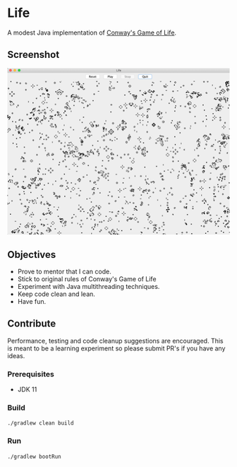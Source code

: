 # Life

A modest Java implementation of [Conway's Game of Life](https://en.wikipedia.org/wiki/Conway%27s_Game_of_Life).


## Screenshot

![Screenshot](readme/life-screenshot-1.png)

## Objectives

- Prove to mentor that I can code.
- Stick to original rules of Conway's Game of Life
- Experiment with Java multithreading techniques.
- Keep code clean and lean.
- Have fun.


## Contribute

Performance, testing and code cleanup suggestions are encouraged. This is meant to be a learning experiment so please submit PR's if you have any ideas.

### Prerequisites
- JDK 11

### Build

```shell script
./gradlew clean build
```

### Run

```shell script
./gradlew bootRun
```